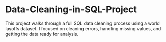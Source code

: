 # Data-Cleaning-in-SQL-Project
This project walks through a full SQL data cleaning process using a world layoffs dataset. I focused on cleaning errors, handling missing values, and getting the data ready for analysis.
